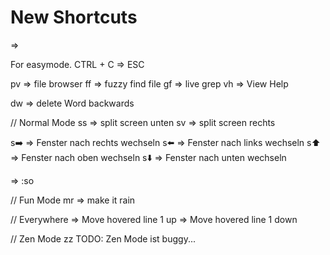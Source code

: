 # New Shortcuts

<leader> => <space>

For easymode.
CTRL + C => ESC


<leader>pv => file browser
<leader>ff => fuzzy find file
<leader>gf => live grep
<leader>vh => View Help

dw => delete Word backwards


// Normal Mode
ss => split screen unten
sv => split screen rechts

s➡️ => Fenster nach rechts wechseln
s⬅️ => Fenster nach links wechseln
s⬆️ => Fenster nach oben wechseln
s⬇️ => Fenster nach unten wechseln

<leader><leader> => :so

// Fun Mode
<leader>mr => make it rain

// Everywhere
<leader><up> => Move hovered line 1 up
<leader><down> => Move hovered line 1 down

// Zen Mode
<leader>zz
TODO: Zen Mode ist buggy...
